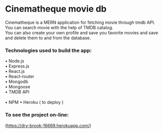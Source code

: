 # Cinematheque movie db 

Cinematheque is a MERN application for fetching movie through tmdb API. <br />
You can search movie with the help of TMDB catalog. <br />
You can also create your own profile and save you favorite movies and save  <br />
and delete them to and from the database. 

### Technologies used to build the app: <br />

• Node.js <br />
• Express.js <br />
• React.js <br />
• React-router <br />
• Mongodb <br />
• Mongoose <br />
• TMDB API <br />  
• NPM
• Heroku ( to deploy )

### To see the project on-line: <br />
(https://dry-brook-16669.herokuapp.com/)
